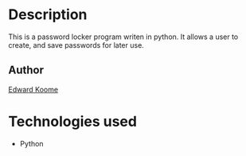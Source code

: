 # Description 

This is a password locker program writen in python. It allows a user to create, and save passwords for later use.


## Author

[Edward Koome](https://github.com/KoomeA)


# Technologies used 

- Python


